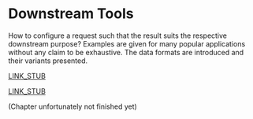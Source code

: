 Downstream Tools
================

How to configure a request such that the result suits the respective downstream purpose? Examples are given for many popular applications without any claim to be exhaustive. The data formats are introduced and their variants presented.

[LINK_STUB](formats.md)

[LINK_STUB](turbo.md)

(Chapter unfortunately not finished yet)

<!--
[uMap](umap.md)  
Pure data and geometries to design a thematic map yourself with [uMap](https://umap.openstreetmap.fr/).

[JOSM](josm.md)  
OpenStreetMap data in its traditional form: necessary to edit in JOSM.

[QGIS](qgis.md)  
More freedom to merge OpenStreetMap data with other data: Get OpenStreetMap data according to QGIS.

[Tables](csv.md)  
For many applications it is interesting to get a table with or without coordinate data, so you can process them with a spreadsheet. Overview of possible variants.

<!-- Example with for loop -->

<!--

[Osmoscope and MapRoulette](osmoscope.md)  
Overpass API in the backend of a website: Queries for known existing services.

[OpenLayers and Leaflet](openlayers.md)  
Overpass API in the backend of your own static website: Build a web map like [OpenLevelUp](https://openlevelup.net/) yourself,by controlling the Overpass API from OpenLayers or Leaflet.

[Permanent ID](permanent_id.md)  
An approach to reliably identify objects based on properties and rough position.

[scripts](scripts.md)  
The Overpass API also allows data to be retrieved automatically using scripts. There are some special features to consider.

[Diffs](diffs.md)  
The special format Diffs and Augmented Diffs to track changes.

-->
